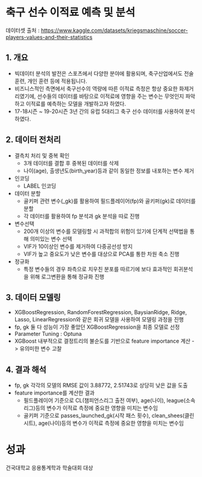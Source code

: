 # 축구 선수 이적료 예측 및 분석

데이터셋 출처 : https://www.kaggle.com/datasets/kriegsmaschine/soccer-players-values-and-their-statistics

## 1. 개요
- 빅데이터 분석의 발전은 스포츠에서 다양한 분야에 활용되며, 축구산업에서도 전술 훈련, 개인 훈련 등에 적용됩니다.
- 비즈니스적인 측면에서 축구선수의 역량에 따른 이적료 측정은 항상 중요한 화제거리였기에, 선수들의 데이터를 바탕으로 이적료에 영향을 주는 변수는 무엇인지 파악하고 이적료를 예측하는 모델을 개발하고자 하였다.
- 17-18시즌 ~ 19-20시즌 3년 간의 유럽 5대리그 축구 선수 데이터를 사용하여 분석하였다.

## 2. 데이터 전처리
- 결측치 처리 및 중복 확인
  - 3개 데이터를 결합 후 중복된 데이터를 삭제
  - 나이(age), 출생년도(birth_year)등과 같이 동일한 정보를 내포하는 변수 제거
- 인코딩
  - LABEL 인코딩
- 데이터 분할
  - 골키퍼 관련 변수(_gk)를 활용하여 필드플레이어(fp)와 골키퍼(gk)로 데이터를 분할
  - 각 데이터를 활용하여 fp 분석과 gk 분석을 따로 진행
- 변수선택
  - 200개 이상의 변수를 모델링할 시 과적합의 위험이 있기에 단계적 선택법을 통해 의미있는 변수 선택
  - VIF가 10이상인 변수를 제거하여 다중공선성 방지
  - VIF가 높고 중요도가 낮은 변수를 대상으로 PCA를 통한 차원 축소 진행
- 정규화
  - 특정 변수들의 경우 좌측으로 치우친 분포를 따르기에 보다 효과적인 회귀분석을 위해 로그변환을 통해 정규화 진행

## 3. 데이터 모델링
- XGBoostRegression, RandomForestRegression, BaysianRidge, Ridge, Lasso, LinearRegression와 같은 회귀 모델을 사용하여 모델링 과정을 진행
- fp, gk 둘 다 성능이 가장 좋았던 XGBoostRegression을 최종 모델로 선정
- Parameter Tuning : Optuna
- XGBoost 내부적으로 결정트리의 불순도를 기반으로 feature importance 계산 -> 유의미한 변수 고찰

## 4. 결과 해석
- fp, gk 각각의 모델의 RMSE 값이 3.88772, 2.51743로 상당히 낮은 값을 도출
- feature importance를 계산한 결과
  - 필드플레이어 기준으로 CL(챔피언스리그 출전 여부), age(나이), league(소속 리그)등의 변수가 이적료 측정에 중요한 영향을 미치는 변수임
  - 골키퍼 기준으로 passes_launched_gk(시작 패스 횟수), clean_shees(클린 시트), age(나이)등의 변수가 이적료 측정에 중요한 영향을 미치는 변수임
 
# 성과
건국대학교 응용통계학과 학술대회 대상
  
